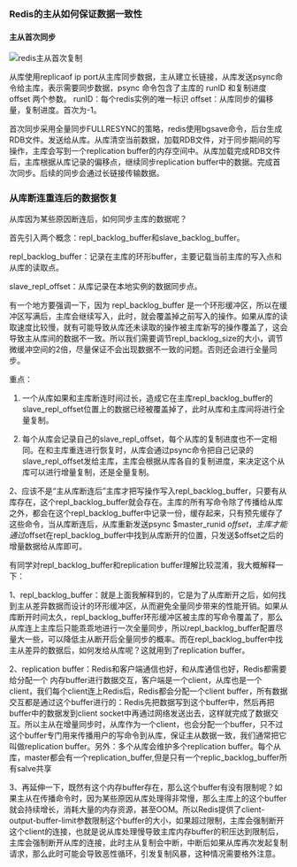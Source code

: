 ### Redis的主从如何保证数据一致性

#### 主从首次同步

![redis主从首次复制](/Users/liuyangyang/刘阳阳/2021-interview/images/redis主从首次复制.jpg)

从库使用replicaof ip port从主库同步数据，主从建立长链接，从库发送psync命令给主库，表示需要同步数据，psync 命令包含了主库的 runID 和复制进度 offset 两个参数。
runID：每个redis实例的唯一标识
offset：从库同步的偏移量，复制进度。首次为-1。

首次同步采用全量同步FULLRESYNC的策略，redis使用bgsave命令，后台生成RDB文件。发送给从库。从库清空当前数据，加载RDB文件，对于同步期间的写操作，主库会写到一个replication buffer的内存空间中。从库加载完成RDB文件后，主库根据从库记录的偏移点，继续同步replication buffer中的数据。完成首次同步。后续的同步会通过长链接传输数据。

### 从库断连重连后的数据恢复

从库因为某些原因断连后，如何同步主库的数据呢？

首先引入两个概念：repl_backlog_buffer和slave_backlog_buffer。

repl_backlog_buffer：记录在主库的环形buffer，主要记载当前主库的写入点和从库的读取点。

slave_repl_offset：从库记录在本地实例的数据同步点。

有一个地方要强调一下，因为 repl_backlog_buffer 是一个环形缓冲区，所以在缓冲区写满后，主库会继续写入，此时，就会覆盖掉之前写入的操作。如果从库的读取速度比较慢，就有可能导致从库还未读取的操作被主库新写的操作覆盖了，这会导致主从库间的数据不一致。所以我们需要调节repl_backlog_size的大小，调节微缓冲空间的2倍，尽量保证不会出现数据不一致的问题。否则还会进行全量同步。

重点：

1. 一个从库如果和主库断连时间过长，造成它在主库repl_backlog_buffer的slave_repl_offset位置上的数据已经被覆盖掉了，此时从库和主库间将进行全量复制。

2. 每个从库会记录自己的slave_repl_offset，每个从库的复制进度也不一定相同。在和主库重连进行恢复时，从库会通过psync命令把自己记录的slave_repl_offset发给主库，主库会根据从库各自的复制进度，来决定这个从库可以进行增量复制，还是全量复制。

2、应该不是“主从库断连后”主库才把写操作写入repl_backlog_buffer，只要有从库存在，这个repl_backlog_buffer就会存在。主库的所有写命令除了传播给从库之外，都会在这个repl_backlog_buffer中记录一份，缓存起来，只有预先缓存了这些命令，当从库断连后，从库重新发送psync $master_runid $offset，主库才能通过$offset在repl_backlog_buffer中找到从库断开的位置，只发送$offset之后的增量数据给从库即可。

有同学对repl_backlog_buffer和replication buffer理解比较混淆，我大概解释一下：

1、repl_backlog_buffer：就是上面我解释到的，它是为了从库断开之后，如何找到主从差异数据而设计的环形缓冲区，从而避免全量同步带来的性能开销。如果从库断开时间太久，repl_backlog_buffer环形缓冲区被主库的写命令覆盖了，那么从库连上主库后只能乖乖地进行一次全量同步，所以repl_backlog_buffer配置尽量大一些，可以降低主从断开后全量同步的概率。而在repl_backlog_buffer中找主从差异的数据后，如何发给从库呢？这就用到了replication buffer。

2、replication buffer：Redis和客户端通信也好，和从库通信也好，Redis都需要给分配一个 内存buffer进行数据交互，客户端是一个client，从库也是一个client，我们每个client连上Redis后，Redis都会分配一个client buffer，所有数据交互都是通过这个buffer进行的：Redis先把数据写到这个buffer中，然后再把buffer中的数据发到client socket中再通过网络发送出去，这样就完成了数据交互。所以主从在增量同步时，从库作为一个client，也会分配一个buffer，只不过这个buffer专门用来传播用户的写命令到从库，保证主从数据一致，我们通常把它叫做replication buffer。另外：多个从库会维护多个replication buffer。每个从库，master都会有一个replication_buffer,但是只有一个replic_backlog_buffer所有salve共享

3、再延伸一下，既然有这个内存buffer存在，那么这个buffer有没有限制呢？如果主从在传播命令时，因为某些原因从库处理得非常慢，那么主库上的这个buffer就会持续增长，消耗大量的内存资源，甚至OOM。所以Redis提供了client-output-buffer-limit参数限制这个buffer的大小，如果超过限制，主库会强制断开这个client的连接，也就是说从库处理慢导致主库内存buffer的积压达到限制后，主库会强制断开从库的连接，此时主从复制会中断，中断后如果从库再次发起复制请求，那么此时可能会导致恶性循环，引发复制风暴，这种情况需要格外注意。
